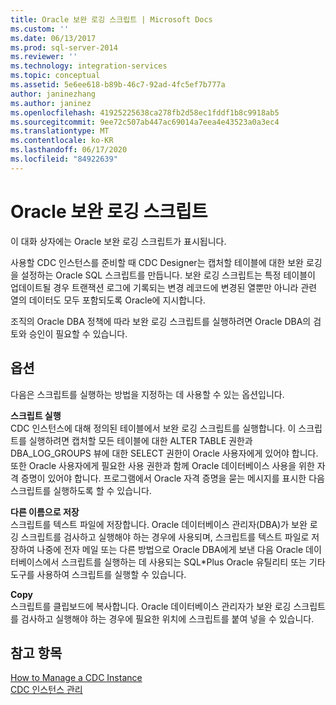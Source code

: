```yaml
---
title: Oracle 보완 로깅 스크립트 | Microsoft Docs
ms.custom: ''
ms.date: 06/13/2017
ms.prod: sql-server-2014
ms.reviewer: ''
ms.technology: integration-services
ms.topic: conceptual
ms.assetid: 5e6ee618-b89b-46c7-92ad-4fc5ef7b777a
author: janinezhang
ms.author: janinez
ms.openlocfilehash: 41925225638ca278fb2d58ec1fddf1b8c9918ab5
ms.sourcegitcommit: 9ee72c507ab447ac69014a7eea4e43523a0a3ec4
ms.translationtype: MT
ms.contentlocale: ko-KR
ms.lasthandoff: 06/17/2020
ms.locfileid: "84922639"
---
```

# <a name="oracle-supplemental-logging-script"></a>Oracle 보완 로깅 스크립트
  이 대화 상자에는 Oracle 보완 로깅 스크립트가 표시됩니다.  
  
 사용할 CDC 인스턴스를 준비할 때 CDC Designer는 캡처할 테이블에 대한 보완 로깅을 설정하는 Oracle SQL 스크립트를 만듭니다. 보완 로깅 스크립트는 특정 테이블이 업데이트될 경우 트랜잭션 로그에 기록되는 변경 레코드에 변경된 열뿐만 아니라 관련 열의 데이터도 모두 포함되도록 Oracle에 지시합니다.  
  
 조직의 Oracle DBA 정책에 따라 보완 로깅 스크립트를 실행하려면 Oracle DBA의 검토와 승인이 필요할 수 있습니다.  
  
## <a name="options"></a>옵션  
 다음은 스크립트를 실행하는 방법을 지정하는 데 사용할 수 있는 옵션입니다.  
  
 **스크립트 실행**  
 CDC 인스턴스에 대해 정의된 테이블에서 보완 로깅 스크립트를 실행합니다. 이 스크립트를 실행하려면 캡처할 모든 테이블에 대한 ALTER TABLE 권한과 DBA_LOG_GROUPS 뷰에 대한 SELECT 권한이 Oracle 사용자에게 있어야 합니다. 또한 Oracle 사용자에게 필요한 사용 권한과 함께 Oracle 데이터베이스 사용을 위한 자격 증명이 있어야 합니다. 프로그램에서 Oracle 자격 증명을 묻는 메시지를 표시한 다음 스크립트를 실행하도록 할 수 있습니다.  
  
 **다른 이름으로 저장**  
 스크립트를 텍스트 파일에 저장합니다. Oracle 데이터베이스 관리자(DBA)가 보완 로깅 스크립트를 검사하고 실행해야 하는 경우에 사용되며, 스크립트를 텍스트 파일로 저장하여 나중에 전자 메일 또는 다른 방법으로 Oracle DBA에게 보낸 다음 Oracle 데이터베이스에서 스크립트를 실행하는 데 사용되는 SQL*Plus Oracle 유틸리티 또는 기타 도구를 사용하여 스크립트를 실행할 수 있습니다.  
  
 **Copy**  
 스크립트를 클립보드에 복사합니다. Oracle 데이터베이스 관리자가 보완 로깅 스크립트를 검사하고 실행해야 하는 경우에 필요한 위치에 스크립트를 붙여 넣을 수 있습니다.  
  
## <a name="see-also"></a>참고 항목  
 [How to Manage a CDC Instance](manage-a-cdc-instance.md)   
 [CDC 인스턴스 관리](manage-a-cdc-instance.md)  
  
  
